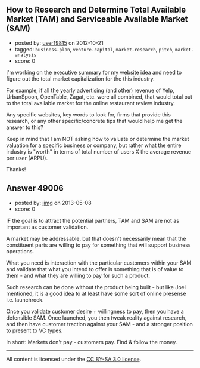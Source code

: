 ## How to Research and Determine Total Available Market (TAM) and Serviceable Available Market (SAM)

- posted by: [user19815](https://stackexchange.com/users/-1/19815-user19815) on 2012-10-21
- tagged: `business-plan`, `venture-capital`, `market-research`, `pitch`, `market-analysis`
- score: 0

I'm working on the executive summary for my website idea and need to figure out the total market capitalization for the this industry. 

For example, if all the yearly advertising (and other) revenue of Yelp, UrbanSpoon, OpenTable, Zagat, etc. were all combined, that would total out to the total available market for the online restaurant review industry.

Any specific websites, key words to look for, firms that provide this research, or any other specific/concrete tips that would help me get the answer to this?

Keep in mind that I am NOT asking how to valuate or determine the market valuation for a specific business or company, but rather what the entire industry is "worth" in terms of total number of users X the average revenue per user (ARPU).

Thanks!


## Answer 49006

- posted by: [jimg](https://stackexchange.com/users/-1/2380-jimg) on 2013-05-08
- score: 0

IF the goal is to attract the potential partners, TAM and SAM are not as important as customer validation.

A market may be addressable, but that doesn't necessarily mean that the constituent parts are willing to pay for something that will support business operations. 

What you need is interaction with the particular customers within your SAM and validate that what you intend to offer is something that is of value to them - and what they are willing to pay for such a product.  

Such research can be done without the product being built - but like Joel mentioned, it is a good idea to at least have some sort of online presense i.e. launchrock.

Once you validate customer desire + willingness to pay, then you have a defensible SAM.  Once launched, you then tweak reality against research, and then have customer traction against your SAM - and a stronger position to present to VC types.  

In short: Markets don't pay - customers pay.  Find & follow the money. 



---

All content is licensed under the [CC BY-SA 3.0 license](https://creativecommons.org/licenses/by-sa/3.0/).
